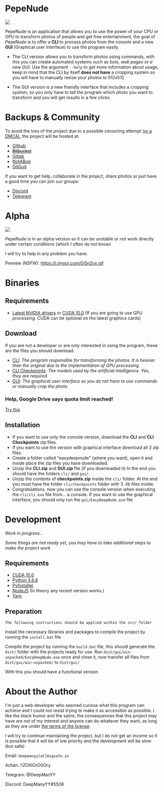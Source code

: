 # PepeNude

![](https://i.imgur.com/c5KnKFV.jpg)

PepeNude is an application that allows you to use the power of your CPU or GPU to transform photos of people and get free entertainment, the goal of PepeNude is to offer a **CLI** to process photos from the console and a new **GUI** (Graphical user interface) to use the program easily.

- The CLI version allows you to transform photos using commands, with this you can create automated systems such as *bots, web pages or a new GUI*. Use the argument `--help` to get more information about usage, keep in mind that the CLI by itself **does not have** a cropping system so you will have to manually resize your photos to 512x512

- The GUI version is a new friendly interface that includes a cropping system, so you only have to tell the program which photo you want to transform and you will get results in a few clicks.

# Backups & Community

To avoid the loss of the project due to a possible censoring attempt [(or a DMCA)](https://github.com/deep-man-yy/pepenude/issues/9), the project will be hosted at:

- [Github](https://github.com/deep-man-yy/pepenude)
- ~~[Bitbucket](https://bitbucket.org/deepmanyy/easydeepnude/src)~~
- [Gitlab](https://gitlab.com/deepmanyy/pepenude)
- [NotABug](https://notabug.org/deepmanyy/pepenude)
- [GitGud](https://gitgud.io/deepmanyy/pepenude)

If you want to get help, collaborate in the project, share photos or just have a good time you can join our groups:

- [Discord](https://discord.gg/RjBSaND)
- [Telegram](https://t.me/easydeepnudegallery)

# Alpha

![](https://i.imgur.com/LZo61bq.jpg)

PepeNude is in an alpha version so it can be unstable or not work directly under certain conditions (which I often do not know)

I will try to help in any problem you have.

Preview *(NSFW)*:
https://i.imgur.com/Gj5n2ox.gif

# Binaries

## Requirements

* [Latest NVIDIA drivers](https://www.nvidia.com/Download/index.aspx) or [CUDA 10.0](https://developer.nvidia.com/cuda-10.0-download-archive) (If you are going to use GPU processing. CUDA can be optional on the latest graphics cards)

## Download

If you are not a developer or are only interested in using the program, these are the files you should download:

* [CLI](https://drive.google.com/open?id=1kvXI4mSOu-teUYl8O2MH5mMLo_Vs0gCe): *The program responsible for transforming the photos. It is heavier than the original due to the implementation of GPU processing.*
* [CLI Checkpoints](https://drive.google.com/open?id=1w6ZO47To4BGh67WjeFCTBZiGVMFrK_po): *The models used by the artificial intelligence. Yes, they are required.*
* [GUI](https://drive.google.com/open?id=1NgAATqhh8GNwBHOvJOo0vvgtX_OvsOXF): *The graphical user interface so you do not have to use commands or manually crop the photo.*

### Help, Google Drive says quota limit reached!

[Try this](https://www.geekrar.com/fix-bypass-google-drive-download-limit-error/)

## Installation

* If you want to use only the console version, download the **CLI** and **CLI Checkpoints** zip files.
* If you want to use the version with graphical interface download all 3 zip files.
* Create a folder called "easydeepnude" (where you want), open it and inside place the zip files you have downloaded.
* Unzip the **CLI.zip** and **GUI.zip** file (if you downloaded it) In the end you should have the folders `cli/` and `gui/`.
* Unzip the contents of **checkpoints.zip** inside the `cli/` folder. At the end you must have the folder `cli/checkpoints` folder with 3 .lib files inside.
* Congratulations, now you can use the console version when executing the `cli/cli.exe` file from... a console. If you want to use the graphical interface, you should only run the `gui/EasyDeepNude.exe` file

# Development

*Work in progress...*

*Some things are not ready yet, you may have to take additional steps to make the project work*

## Requirements

* [CUDA 10.0](https://developer.nvidia.com/cuda-10.0-download-archive)
* [Python 3.6.8](https://www.python.org/downloads/release/python-368/)
* [PyInstaller](https://www.pyinstaller.org/)
* [NodeJS](https://nodejs.org/en/) (In theory any recent version works.)
* [Yarn](https://yarnpkg.com/en/docs/install)

## Preparation

`The following instructions should be applied within the src/ folder`

Install the necessary libraries and packages to compile the project by running the `install.bat` file

Compile the project by running the `build.bat` file, this should generate the `dist/` folder with the projects ready for use. Run `dist/gui/win-unpacked/EasyDeepNude.exe` once and close it, now transfer all files from `dist/gui/win-unpacked/` to `dist/gui/`

With this you should have a functional version

# About the Author

I'm just a web developer who seemed curious what this program can achieve and I could not resist trying to make it as accessible as possible. I like the black humor and the satire, the consequences that this project may have are not of my interest and anyone can do whatever they want, as long as they are under [the terms of the license](LICENSE.md).

I will try to continue maintaining the project, but I do not get an income so it is possible that it will be of low priority and the development will be slow (but safe)

Email: `deepmanyy[at]msgsafe.io`

4chan: !!ZOXIOrD0Ory

Telegram: @DeepManYY

Discord: DeepManyYY#5508